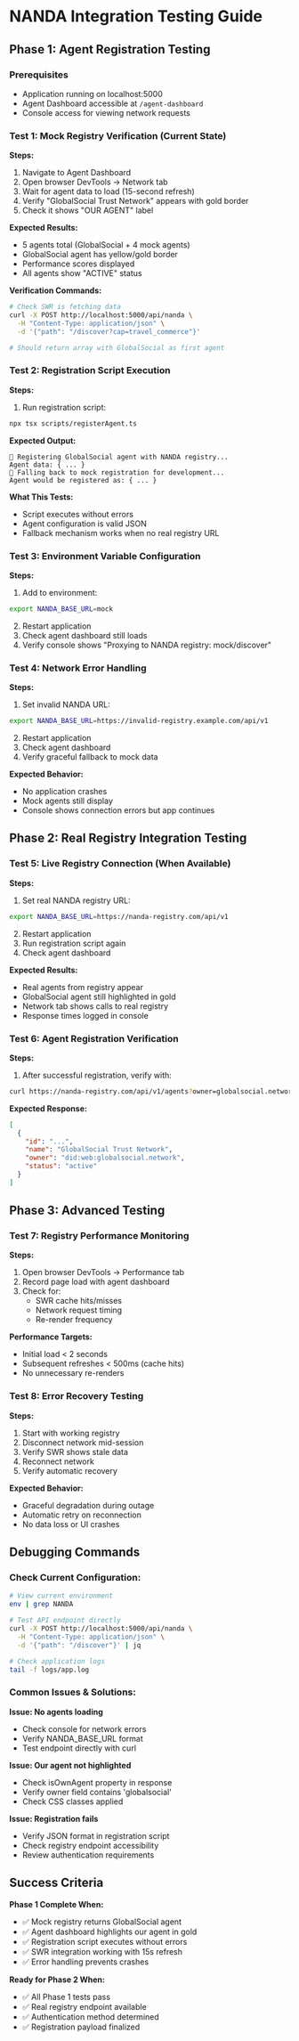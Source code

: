 # NANDA Integration Testing Guide

## Phase 1: Agent Registration Testing

### Prerequisites
- Application running on localhost:5000
- Agent Dashboard accessible at `/agent-dashboard` 
- Console access for viewing network requests

### Test 1: Mock Registry Verification (Current State)
**Steps:**
1. Navigate to Agent Dashboard
2. Open browser DevTools → Network tab
3. Wait for agent data to load (15-second refresh)
4. Verify "GlobalSocial Trust Network" appears with gold border
5. Check it shows "OUR AGENT" label

**Expected Results:**
- 5 agents total (GlobalSocial + 4 mock agents)
- GlobalSocial agent has yellow/gold border
- Performance scores displayed
- All agents show "ACTIVE" status

**Verification Commands:**
```bash
# Check SWR is fetching data
curl -X POST http://localhost:5000/api/nanda \
  -H "Content-Type: application/json" \
  -d '{"path": "/discover?cap=travel_commerce"}'

# Should return array with GlobalSocial as first agent
```

### Test 2: Registration Script Execution
**Steps:**
1. Run registration script:
```bash
npx tsx scripts/registerAgent.ts
```

**Expected Output:**
```
🚀 Registering GlobalSocial agent with NANDA registry...
Agent data: { ... }
📝 Falling back to mock registration for development...
Agent would be registered as: { ... }
```

**What This Tests:**
- Script executes without errors
- Agent configuration is valid JSON
- Fallback mechanism works when no real registry URL

### Test 3: Environment Variable Configuration
**Steps:**
1. Add to environment:
```bash
export NANDA_BASE_URL=mock
```
2. Restart application
3. Check agent dashboard still loads
4. Verify console shows "Proxying to NANDA registry: mock/discover"

### Test 4: Network Error Handling
**Steps:**
1. Set invalid NANDA URL:
```bash
export NANDA_BASE_URL=https://invalid-registry.example.com/api/v1
```
2. Restart application  
3. Check agent dashboard
4. Verify graceful fallback to mock data

**Expected Behavior:**
- No application crashes
- Mock agents still display
- Console shows connection errors but app continues

## Phase 2: Real Registry Integration Testing

### Test 5: Live Registry Connection (When Available)
**Steps:**
1. Set real NANDA registry URL:
```bash
export NANDA_BASE_URL=https://nanda-registry.com/api/v1
```
2. Restart application
3. Run registration script again
4. Check agent dashboard

**Expected Results:**
- Real agents from registry appear
- GlobalSocial agent still highlighted in gold
- Network tab shows calls to real registry
- Response times logged in console

### Test 6: Agent Registration Verification
**Steps:**
1. After successful registration, verify with:
```bash
curl https://nanda-registry.com/api/v1/agents?owner=globalsocial.network
```

**Expected Response:**
```json
[
  {
    "id": "...",
    "name": "GlobalSocial Trust Network",
    "owner": "did:web:globalsocial.network",
    "status": "active"
  }
]
```

## Phase 3: Advanced Testing

### Test 7: Registry Performance Monitoring
**Steps:**
1. Open browser DevTools → Performance tab
2. Record page load with agent dashboard
3. Check for:
   - SWR cache hits/misses
   - Network request timing
   - Re-render frequency

**Performance Targets:**
- Initial load < 2 seconds
- Subsequent refreshes < 500ms (cache hits)
- No unnecessary re-renders

### Test 8: Error Recovery Testing
**Steps:**
1. Start with working registry
2. Disconnect network mid-session
3. Verify SWR shows stale data
4. Reconnect network
5. Verify automatic recovery

**Expected Behavior:**
- Graceful degradation during outage
- Automatic retry on reconnection
- No data loss or UI crashes

## Debugging Commands

### Check Current Configuration:
```bash
# View current environment
env | grep NANDA

# Test API endpoint directly
curl -X POST http://localhost:5000/api/nanda \
  -H "Content-Type: application/json" \
  -d '{"path": "/discover"}' | jq

# Check application logs
tail -f logs/app.log
```

### Common Issues & Solutions:

**Issue: No agents loading**
- Check console for network errors
- Verify NANDA_BASE_URL format
- Test endpoint directly with curl

**Issue: Our agent not highlighted**
- Check isOwnAgent property in response
- Verify owner field contains 'globalsocial'
- Check CSS classes applied

**Issue: Registration fails**
- Verify JSON format in registration script
- Check registry endpoint accessibility
- Review authentication requirements

## Success Criteria

**Phase 1 Complete When:**
- ✅ Mock registry returns GlobalSocial agent
- ✅ Agent dashboard highlights our agent in gold
- ✅ Registration script executes without errors
- ✅ SWR integration working with 15s refresh
- ✅ Error handling prevents crashes

**Ready for Phase 2 When:**
- ✅ All Phase 1 tests pass
- ✅ Real registry endpoint available
- ✅ Authentication method determined
- ✅ Registration payload finalized